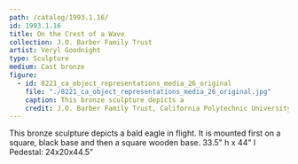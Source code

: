 ```yaml
---
path: /catalog/1993.1.16/
id: 1993.1.16
title: On the Crest of a Wave 
collection: J.O. Barber Family Trust
artist: Veryl Goodnight
type: Sculpture
medium: Cast bronze
figure:
  - id: 8221_ca_object_representations_media_26_original
    file: "./8221_ca_object_representations_media_26_original.jpg"
    caption: This bronze sculpture depicts a 
    credit: J.O. Barber Family Trust, California Polytechnic University\nThe images associated with the objects on this website are protected under United States copyright laws. We are pleased to share these materials as an educational resource for the public for non-commercial, educational and personal use only, or for fair use as defined by law.
---
```

This bronze sculpture depicts a bald eagle in flight. It is mounted first on a square, black base and then a square wooden base. 
33.5" h x 44" l 
Pedestal: 24x20x44.5"
